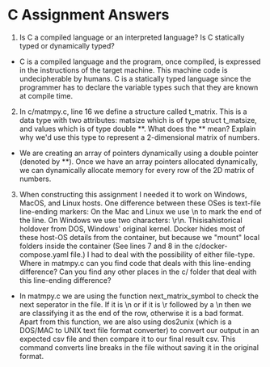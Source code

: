 # C Assignment Answers

1. Is C a compiled language or an interpreted language? Is C statically typed or dynamically typed?
-  C is a compiled language and the program, once compiled, is expressed in the instructions of the target machine. This machine code is undecipherable by humans. C is a statically typed language since the programmer has to declare the variable types such that they are known at compile time. 

2. In c/matmpy.c, line 16 we define a structure called t_matrix. This is a data type with two attributes: matsize which is of type struct t_matsize, and values which is of type double \*\*. What does the \*\* mean? Explain why we'd use this type to represent a 2-dimensional matrix of numbers.
- We are creating an array of pointers dynamically using a double pointer (denoted by \*\*). Once we have an array pointers allocated dynamically, we can dynamically allocate memory for every row of the 2D matrix of numbers.

3. When constructing this assignment I needed it to work on Windows, MacOS, and Linux hosts. One difference between these OSes is text-file line-ending markers: On the Mac and Linux we use \n to mark the end of the line. On Windows we use two characters: \r\n. Thisisahistorical holdover from DOS, Windows' original kernel. Docker hides most of these host-OS details from the container, but because we "mount" local folders inside the container (See lines 7 and 8 in the c/docker-compose.yaml file.) I had to deal with the possibility of either file-type. Where in matmpy.c can you find code that deals with this line-ending difference? Can you find any other places in the c/ folder that deal with this line-ending difference?
- In matmpy.c we are using the function next_matrix_symbol to check the next seperator in the file. If it is \n or if it is \r followed by a \n then we are classifying it as the end of the row, otherwise it is a bad format. Apart from this function, we are also using dos2unix (which is a DOS/MAC to UNIX text file format converter) to convert our output in an expected csv file and then compare it to our final result csv. This command converts line breaks in the file without saving it in the original format.
